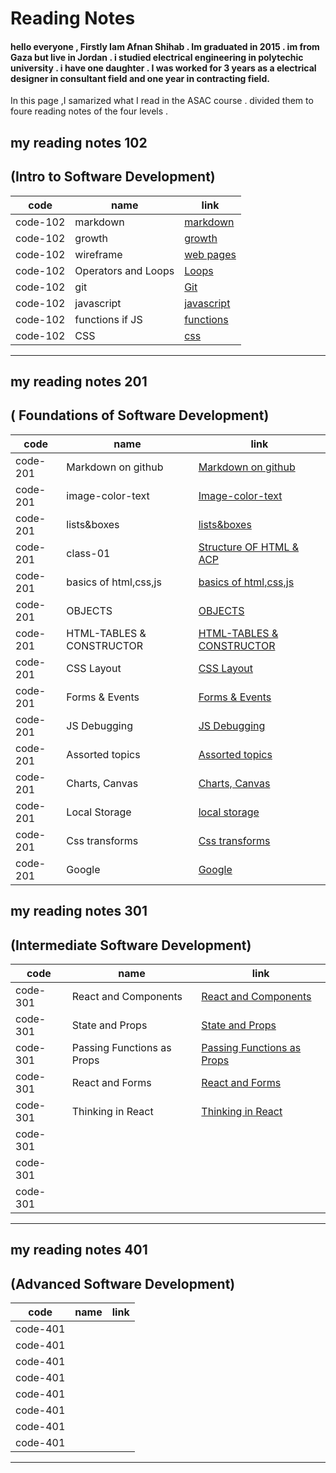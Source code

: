 
# Reading Notes



####  hello everyone , Firstly  Iam Afnan Shihab . Im graduated in 2015 . im from Gaza but live in Jordan . i studied electrical engineering in polytechic university . i have one daughter . I was worked for 3 years as a electrical designer in consultant field and one year in contracting field.



In this page ,I samarized what I read in the ASAC course  . divided them to foure reading notes of the four levels .



## my reading notes 102
##  (Intro to Software Development)

| code       | name         | link |
| ------------- | ------------- | -----|
| code-102       | markdown             |[markdown](https://afnanshihab.github.io/reading-notes/markdown)     |
|code-102       | growth         |[growth](https://afnanshihab.github.io/reading-notes/growth)    |
| code-102        | wireframe             |  [web pages](https://afnanshihab.github.io/reading-notes/wireframe)  |
| code-102      |Operators and Loops          |    [Loops](https://afnanshihab.github.io/reading-notes/LOOPS)  |
| code-102     |    git          |           [Git](https://afnanshihab.github.io/reading-notes/git)    |
| code-102      |   javascript          |           [javascript ](https://afnanshihab.github.io/reading-notes/javascript)    |
| code-102       | functions if JS          |           [functions ](https://afnanshihab.github.io/reading-notes/functions   )    |
| code-102    |   CSS          |           [css ](https://afnanshihab.github.io/reading-notes/css     )    |


---------------------------------


## my reading notes 201
## ( Foundations of Software Development)

| code       | name         | link |
| ------------- | ------------- | -----|
| code-201      | Markdown on github |  [Markdown on github ](    )    |
| code-201    | image-color-text |    [Image-color-text](https://afnanshihab.github.io/reading-notes/image-color-text)           |
| code-201    | lists&boxes   | [lists&boxes](https://afnanshihab.github.io/reading-notes/lists&boxes)              |
| code-201    |class-01   |    [Structure OF HTML & ACP](https://afnanshihab.github.io/reading-notes/class-01)           |
|code-201     | basics of html,css,js  |  [basics of html,css,js](https://afnanshihab.github.io/reading-notes/basics-html)             |
|code-201     |      OBJECTS    |   [OBJECTS  ](https://afnanshihab.github.io/reading-notes/objects)         |
| code-201    | HTML-TABLES & CONSTRUCTOR | [HTML-TABLES & CONSTRUCTOR](https://afnanshihab.github.io/reading-notes/tables-constuctor)              |
| code-201    | CSS Layout         | [CSS Layout](https://afnanshihab.github.io/reading-notes/css-layout)              |
| code-201    |     Forms & Events     |  [ Forms & Events](https://afnanshihab.github.io/reading-notes/forms-events)             |
| code-201    |  JS Debugging         |  [ JS Debugging](https://afnanshihab.github.io/reading-notes/js-debugging)             |
| code-201    | Assorted topics         |  [ Assorted topics](https://afnanshihab.github.io/reading-notes/assorted-topics)            |
| code-201    |   Charts, Canvas     |  [Charts, Canvas](https://afnanshihab.github.io/reading-notes/chart-canvas)            |
| code-201    | Local Storage        |  [ local storage](https://afnanshihab.github.io/reading-notes/local-storage)            |
| code-201    |     Css transforms  |         [ Css transforms ](https://afnanshihab.github.io/reading-notes/css-transforms)   | 
| code-201    |   Google     |     [Google](https://afnanshihab.github.io/reading-notes/google)        |





## my reading notes 301
## (Intermediate Software Development)

| code          | name          | link |
| ------------- | ------------- | -----|
| code-301      |React and Components|[React and Components](https://afnanshihab.github.io/reading-notes/React&Components) |
| code-301      | State and Props  | [State and Props](https://afnanshihab.github.io/reading-notes/State&Props)|
| code-301      |Passing Functions as Props | [Passing Functions as Props](https://afnanshihab.github.io/reading-notes/passing-functions-as-props)     |
| code-301      |React and Forms|[React and Forms](https://afnanshihab.github.io/reading-notes/react&forms)      |
| code-301      |Thinking in React|  [Thinking in React](https://afnanshihab.github.io/reading-notes/thinking-in-react)    |
| code-301      |               |      |
| code-301      |               |      |
| code-301      |               |      |


---------------------------------




## my reading notes 401
## (Advanced Software Development)


| code          | name          | link |
| ------------- | ------------- | -----|
| code-401      |               |      |
| code-401      |               |      |
| code-401      |               |      |
| code-401      |               |      |
| code-401      |               |      |
| code-401      |               |      |
| code-401      |               |      |
| code-401      |               |      |


---------------------------------

